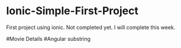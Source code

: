 # Ionic-Simple-First-Project

First project using ionic. Not completed yet.
I will complete this week.

#Movie Details
#Angular substring
